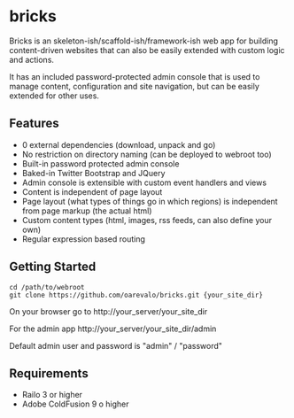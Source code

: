 bricks
======

Bricks is an skeleton-ish/scaffold-ish/framework-ish web app for building content-driven websites that can also be easily extended with custom logic and actions. 

It has an included password-protected admin console that is used to manage content, configuration and site navigation, but can be easily extended for other uses.


Features
-----------
* 0 external dependencies (download, unpack and go)
* No restriction on directory naming (can be deployed to webroot too)
* Built-in password protected admin console
* Baked-in Twitter Bootstrap and JQuery
* Admin console is extensible with custom event handlers and views
* Content is independent of page layout
* Page layout (what types of things go in which regions) is independent from page markup (the actual html) 
* Custom content types (html, images, rss feeds, can also define your own)
* Regular expression based routing


Getting Started
----------
    cd /path/to/webroot
    git clone https://github.com/oarevalo/bricks.git {your_site_dir}

On your browser go to
	http://your_server/your_site_dir
	
For the admin app
	http://your_server/your_site_dir/admin

Default admin user and password is "admin" / "password"


Requirements
-----------
* Railo 3 or higher
* Adobe ColdFusion 9 o higher


